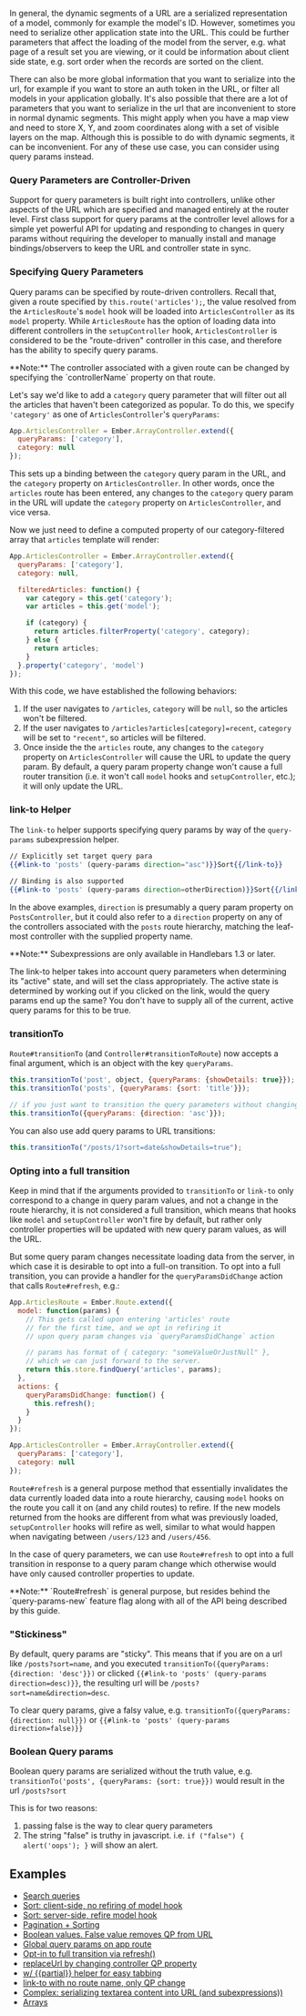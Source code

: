 In general, the dynamic segments of a URL are a serialized representation 
of a model, commonly for example the model's ID. However, sometimes you 
need to serialize other application state into the URL. This could be 
further parameters that affect the loading of the model from the server, 
e.g. what page of a result set you are viewing, or it could be 
information about client side state, e.g. sort order when the records 
are sorted on the client.
 
There can also be more global information that you want to serialize into 
the url, for example if you want to store an auth token in the URL, or 
filter all models in your application globally. It's also possible that
there are a lot of parameters that you want to serialize in the url that 
are inconvenient to store in normal dynamic segments. This might apply 
when you have a map view and need to store X, Y, and zoom coordinates
along with a set of visible layers on the map. Although this is possible
to do with dynamic segments, it can be inconvenient. For any of these use 
case, you can consider using query params instead.

### Query Parameters are Controller-Driven

Support for query parameters is built right into controllers, unlike
other aspects of the URL which are specified and managed entirely at
the router level. First class support for query params at the 
controller level allows for a simple yet powerful API for updating and
responding to changes in query params without requiring the developer to
manually install and manage bindings/observers to keep the URL and 
controller state in sync. 
 
### Specifying Query Parameters

Query params can be specified by route-driven controllers. Recall that,
given a route specified by `this.route('articles');`, the value resolved
from the `ArticlesRoute`'s `model` hook will be loaded into 
`ArticlesController` as its `model` property. While `ArticlesRoute` has
the option of loading data into different controllers in the
`setupController` hook, `ArticlesController` is considered to be the
"route-driven" controller in this case, and therefore has the ability to
specify query params. 

<aside>
  **Note:** The controller associated with a given route can be changed
  by specifying the `controllerName` property on that route.
</aside>

Let's say we'd like to add a `category` 
query parameter that will filter out all the articles that haven't
been categorized as popular. To do this, we specify `'category'`
as one of `ArticlesController`'s `queryParams`:

```js
App.ArticlesController = Ember.ArrayController.extend({
  queryParams: ['category'],
  category: null
});
```

This sets up a binding between the `category` query param in the URL,
and the `category` property on `ArticlesController`. In other words,
once the `articles` route has been entered, any changes to the
`category` query param in the URL will update the `category` property 
on `ArticlesController`, and vice versa.

Now we just need to define a computed property of our category-filtered
array that `articles` template will render:

```js
App.ArticlesController = Ember.ArrayController.extend({
  queryParams: ['category'],
  category: null,

  filteredArticles: function() {
    var category = this.get('category');
    var articles = this.get('model');

    if (category) {
      return articles.filterProperty('category', category);
    } else {
      return articles;
    }
  }.property('category', 'model')
});
```

With this code, we have established the following behaviors:

1. If the user navigates to `/articles`, `category` will be `null`, so
   the articles won't be filtered.
2. If the user navigates to `/articles?articles[category]=recent`, 
   `category` will be set to `"recent"`, so articles will be filtered.
3. Once inside the the `articles` route, any changes to the `category`
   property on `ArticlesController` will cause the URL to update the
   query param. By default, a query param property change won't cause a
   full router transition (i.e. it won't call `model` hooks and
   `setupController`, etc.); it will only update the URL.

### link-to Helper
 
The `link-to` helper supports specifying query params by way of the
`query-params` subexpression helper.
 
```handlebars
// Explicitly set target query para
{{#link-to 'posts' (query-params direction="asc")}}Sort{{/link-to}}
 
// Binding is also supported
{{#link-to 'posts' (query-params direction=otherDirection)}}Sort{{/link-to}}
```

In the above examples, `direction` is presumably a query param property
on `PostsController`, but it could also refer to a `direction` property
on any of the controllers associated with the `posts` route hierarchy,
matching the leaf-most controller with the supplied property name.

<aside>
  **Note:** Subexpressions are only available in Handlebars 1.3
  or later.
</aside>
 
The link-to helper takes into account query parameters when determining 
its "active" state, and will set the class appropriately. The active state
is determined by working out if you clicked on the link, would the query
params end up the same? You don't have to supply all of the current, 
active query params for this to be true.

### transitionTo

`Route#transitionTo` (and `Controller#transitionToRoute`) now 
accepts a final argument, which is an object with 
the key `queryParams`.

```javascript
this.transitionTo('post', object, {queryParams: {showDetails: true}});
this.transitionTo('posts', {queryParams: {sort: 'title'}});

// if you just want to transition the query parameters without changing the route
this.transitionTo({queryParams: {direction: 'asc'}});
```

You can also use add query params to URL transitions:

```javascript
this.transitionTo("/posts/1?sort=date&showDetails=true");
```

### Opting into a full transition

Keep in mind that if the arguments provided to `transitionTo` 
or `link-to` only correspond to a change in query param values,
and not a change in the route hierarchy, it is not considered a 
full transition, which means that hooks like `model` and
`setupController` won't fire by default, but rather only 
controller properties will be updated with new query param values, as
will the URL. 

But some query param changes necessitate loading data from the server,
in which case it is desirable to opt into a full-on transition. To opt
into a full transition, you can provide a handler for the
`queryParamsDidChange` action that calls `Route#refresh`, e.g.:

```js
App.ArticlesRoute = Ember.Route.extend({
  model: function(params) {
    // This gets called upon entering 'articles' route
    // for the first time, and we opt in refiring it
    // upon query param changes via `queryParamsDidChange` action

    // params has format of { category: "someValueOrJustNull" },
    // which we can just forward to the server.
    return this.store.findQuery('articles', params);
  },
  actions: {
    queryParamsDidChange: function() {
      this.refresh();
    }
  }
});

App.ArticlesController = Ember.ArrayController.extend({
  queryParams: ['category'],
  category: null
});
```

`Route#refresh` is a general purpose method that essentially invalidates
the data currently loaded data into a route hierarchy, causing `model`
hooks on the route you call it on (and any child routes) to refire. If
the new models returned from the hooks are different from what was
previously loaded, `setupController` hooks will refire as well, similar
to what would happen when navigating between `/users/123` and
`/users/456`.

In the case of query parameters, we can use `Route#refresh` to opt into
a full transition in response to a query param change which otherwise
would have only caused controller properties to update.

<aside>
  **Note:** `Route#refresh` is general purpose, but resides behind the
  `query-params-new` feature flag along with all of the API being
  described by this guide.
</aside>

### "Stickiness"
 
By default, query params are "sticky". This means that if you are on a
url like `/posts?sort=name`, and you executed 
`transitionTo({queryParams: {direction: 'desc'}})` or clicked 
`{{#link-to 'posts' (query-params direction=desc)}}`, the resulting url will be 
`/posts?sort=name&direction=desc`.
 
To clear query params, give a falsy value, e.g.
`transitionTo({queryParams: {direction: null}})` or 
`{{#link-to 'posts' (query-params direction=false)}}`

### Boolean Query params
 
Boolean query params are serialized without the truth value,
e.g. `transitionTo('posts', {queryParams: {sort: true}})` 
would result in the url `/posts?sort`
 
This is for two reasons:
 
1. passing false is the way to clear query parameters
2. The string "false" is truthy in javascript. i.e. 
`if ("false") { alert('oops'); }` will show an alert.

## Examples

- [Search queries](http://emberjs.jsbin.com/ucanam/3008)
- [Sort: client-side, no refiring of model hook](http://emberjs.jsbin.com/ucanam/2937)
- [Sort: server-side, refire model hook](http://emberjs.jsbin.com/ucanam/2942)
- [Pagination + Sorting](http://emberjs.jsbin.com/ucanam/2950)
- [Boolean values. False value removes QP from URL](http://emberjs.jsbin.com/ucanam/2708/edit)
- [Global query params on app route](http://emberjs.jsbin.com/ucanam/2719/edit)
- [Opt-in to full transition via refresh()](http://emberjs.jsbin.com/ucanam/2711/edit)
- [replaceUrl by changing controller QP property](http://emberjs.jsbin.com/ucanam/2710/edit)
- [w/ {{partial}} helper for easy tabbing](http://emberjs.jsbin.com/ucanam/2706)
- [link-to with no route name, only QP change](http://emberjs.jsbin.com/ucanam/2718#/about?about[showThing])
- [Complex: serializing textarea content into URL (and subexpressions))](http://emberjs.jsbin.com/ucanam/2703/edit)
- [Arrays](http://emberjs.jsbin.com/ucanam/2849)

